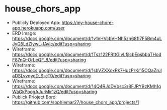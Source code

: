 # house_chors_app
* Publicly Deployed App: https://my-house-chore-app.herokuapp.com/user
* ERD Image: https://docs.google.com/document/d/1v1nHVcbVHNh5zn68fI7F5Bm4uLJyG5LdZIywL-fAvIc/edit?usp=sharing
* Wireframe: https://docs.google.com/document/d/1Tsz122FRttGIvLfjlcbEpsbbaTHodF87nQ-OrLeQF_8/edit?usp=sharing
* Wireframe: https://docs.google.com/document/d/1sbVZXXoxRk7HuzPrKr15OQaZrulaDSLvvqyoD_S-cT0/edit?usp=sharing
* Wireframe: https://docs.google.com/document/d/14Q4RJdDVbsc3r8FJRYBzKMh1gWaGkPoogAJurMir1zQ/edit?usp=sharing
* Publick Prioject Bord: https://github.com/sophiemar27/house_chors_app/projects/1


